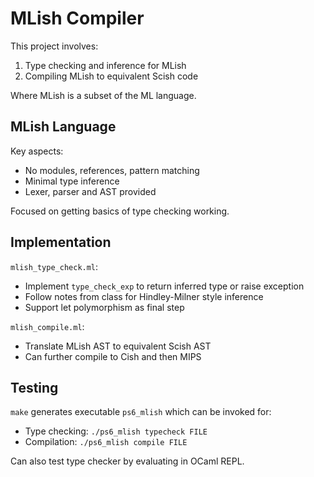 # MLish Compiler

This project involves:

1. Type checking and inference for MLish 
2. Compiling MLish to equivalent Scish code

Where MLish is a subset of the ML language.

## MLish Language 

Key aspects:

- No modules, references, pattern matching 
- Minimal type inference 
- Lexer, parser and AST provided

Focused on getting basics of type checking working.

## Implementation

`mlish_type_check.ml`:

- Implement `type_check_exp` to return inferred type or raise exception
- Follow notes from class for Hindley-Milner style inference
- Support let polymorphism as final step

`mlish_compile.ml`: 

- Translate MLish AST to equivalent Scish AST
- Can further compile to Cish and then MIPS

## Testing

`make` generates executable `ps6_mlish` which can be invoked for:

- Type checking: `./ps6_mlish typecheck FILE`
- Compilation: `./ps6_mlish compile FILE` 

Can also test type checker by evaluating in OCaml REPL.